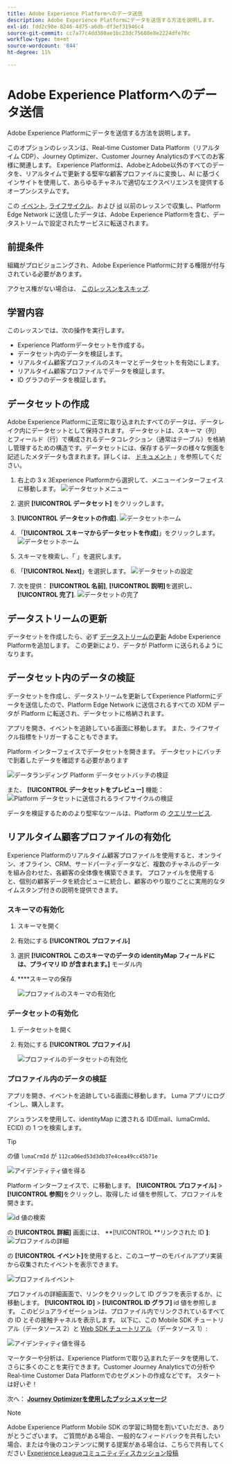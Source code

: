 ```yaml
---
title: Adobe Experience Platformへのデータ送信
description: Adobe Experience Platformにデータを送信する方法を説明します。
exl-id: fdd2c90e-8246-4d75-a6db-df3ef31946c4
source-git-commit: cc7a77c4dd380ae1bc23dc75608e8e2224dfe78c
workflow-type: tm+mt
source-wordcount: '844'
ht-degree: 11%

---
```


# Adobe Experience Platformへのデータ送信

Adobe Experience Platformにデータを送信する方法を説明します。

このオプションのレッスンは、Real-time Customer Data Platform（リアルタイム CDP）、Journey Optimizer、Customer Journey Analyticsのすべてのお客様に関連します。 Experience Platformは、AdobeとAdobe以外のすべてのデータを、リアルタイムで更新する堅牢な顧客プロファイルに変換し、AI に基づくインサイトを使用して、あらゆるチャネルで適切なエクスペリエンスを提供するオープンシステムです。

この [イベント](events.md), [ライフサイクル](lifecycle-data.md)、および [id](identity.md) 以前のレッスンで収集し、Platform Edge Network に送信したデータは、Adobe Experience Platformを含む、データストリームで設定されたサービスに転送されます。


## 前提条件

組織がプロビジョニングされ、Adobe Experience Platformに対する権限が付与されている必要があります。

アクセス権がない場合は、 [このレッスンをスキップ](install-sdks.md).

## 学習内容

このレッスンでは、次の操作を実行します。

* Experience Platformデータセットを作成する。
* データセット内のデータを検証します。
* リアルタイム顧客プロファイルのスキーマとデータセットを有効にします。
* リアルタイム顧客プロファイルでデータを検証します。
* ID グラフのデータを検証します。


## データセットの作成

Adobe Experience Platformに正常に取り込まれたすべてのデータは、データレイク内にデータセットとして保持されます。 データセットは、スキーマ（列）とフィールド（行）で構成されるデータコレクション（通常はテーブル）を格納し管理するための構造です。データセットには、保存するデータの様々な側面を記述したメタデータも含まれます。詳しくは、 [ドキュメント](https://experienceleague.adobe.com/docs/experience-platform/catalog/datasets/user-guide.html?lang=ja) 」を参照してください。

1. 右上の 3 x 3Experience Platformから選択して、メニューインターフェイスに移動します。
   ![データセットメニュー](assets/mobile-dataset-menu.png)

1. 選択 **[!UICONTROL データセット]** をクリックします。

1. **[!UICONTROL データセットの作成]**.
   ![データセットホーム](assets/mobile-dataset-home.png)

1. 「**[!UICONTROL スキーマからデータセットを作成]**」をクリックします。
   ![データセットホーム](assets/mobile-dataset-create.png)

1. スキーマを検索し、「 」を選択します。

1. 「**[!UICONTROL Next]**」を選択します。
   ![データセットの設定](assets/mobile-dataset-configure.png)

1. 次を提供： **[!UICONTROL 名前]**, **[!UICONTROL 説明]**&#x200B;を選択し、 **[!UICONTROL 完了]**.
   ![データセットの完了](assets/mobile-dataset-finish.png)

## データストリームの更新

データセットを作成したら、必ず [データストリームの更新](create-datastream.md) Adobe Experience Platformを追加します。 この更新により、データが Platform に送られるようになります。

## データセット内のデータの検証

データセットを作成し、データストリームを更新してExperience Platformにデータを送信したので、Platform Edge Network に送信されるすべての XDM データが Platform に転送され、データセットに格納されます。

アプリを開き、イベントを追跡している画面に移動します。 また、ライフサイクル指標をトリガーすることもできます。

Platform インターフェイスでデータセットを開きます。 データセットにバッチで到着したデータを確認する必要があります

![データランディング Platform データセットバッチの検証](assets/mobile-platform-dataset-batches.png)

また、 **[!UICONTROL データセットをプレビュー]** 機能：
![Platform データセットに送信されるライフサイクルの検証](assets/mobile-lifecycle-platform-dataset.png)

データを検証するためのより堅牢なツールは、Platform の [クエリサービス](https://experienceleague.adobe.com/docs/platform-learn/tutorials/queries/explore-data.html?lang=ja).

## リアルタイム顧客プロファイルの有効化

Experience Platformのリアルタイム顧客プロファイルを使用すると、オンライン、オフライン、CRM、サードパーティデータなど、複数のチャネルのデータを組み合わせた、各顧客の全体像を構築できます。 プロファイルを使用すると、個別の顧客データを統合ビューに統合し、顧客のやり取りごとに実用的なタイムスタンプ付きの説明を提供できます。

### スキーマの有効化

1. スキーマを開く
1. 有効にする **[!UICONTROL プロファイル]**
1. 選択 **[!UICONTROL このスキーマのデータの identityMap フィールドには、プライマリ ID が含まれます。]** モーダル内
1. ****&#x200B;スキーマの保存

   ![プロファイルのスキーマの有効化](assets/mobile-platform-profile-schema.png)

### データセットの有効化

1. データセットを開く
1. 有効にする **[!UICONTROL プロファイル]**

   ![プロファイルのデータセットの有効化](assets/mobile-platform-profile-dataset.png)

### プロファイル内のデータの検証

アプリを開き、イベントを追跡している画面に移動します。 Luma アプリにログインし、購入します。

アシュランスを使用して、identityMap に渡される ID(Email、lumaCrmId、ECID) の 1 つを検索します。

>[!TIP]
>
>   の値 `lumaCrmId` が `112ca06ed53d3db37e4cea49cc45b71e`


![アイデンティティ値を得る](assets/mobile-platform-identity.png)

Platform インターフェイスで、に移動します。 **[!UICONTROL プロファイル]** > **[!UICONTROL 参照]**&#x200B;をクリックし、取得した id 値を参照して、プロファイルを開きます。

![id 値の検索](assets/mobile-platform-profile-lookup.png)

の **[!UICONTROL 詳細]** 画面には、 **[!UICONTROL **&#x200B;リンクされた ID **]**:
![プロファイルの詳細](assets/mobile-platform-profile-details.png)

の **[!UICONTROL イベント]**&#x200B;を使用すると、このユーザーのモバイルアプリ実装から収集されたイベントを表示できます。

![プロファイルイベント](assets/mobile-platform-profile-events.png)


プロファイルの詳細画面で、リンクをクリックして ID グラフを表示するか、に移動します。 **[!UICONTROL ID]** > **[!UICONTROL ID グラフ]** id 値を参照します。 このビジュアライゼーションは、プロファイル内でリンクされているすべての ID とその接触チャネルを表示します。 以下に、この Mobile SDK チュートリアル（データソース 2）と [Web SDK チュートリアル](https://experienceleague.adobe.com/docs/platform-learn/implement-web-sdk/overview.html?lang=ja) （データソース 1）:

![アイデンティティ値を得る](assets/mobile-platform-profile-identitygraph.png)

マーケターや分析は、Experience Platformで取り込まれたデータを使用して、さらに多くのことを実行できます。Customer Journey Analyticsでの分析やReal-time Customer Data Platformでのセグメントの作成などです。 スタートは好いぞ！

次へ： **[Journey Optimizerを使用したプッシュメッセージ](journey-optimizer-push.md)**

>[!NOTE]
>
>Adobe Experience Platform Mobile SDK の学習に時間を割いていただき、ありがとうございます。 ご質問がある場合、一般的なフィードバックを共有したい場合、または今後のコンテンツに関する提案がある場合は、こちらで共有してください [Experience Leagueコミュニティディスカッション投稿](https://experienceleaguecommunities.adobe.com/t5/adobe-experience-platform-launch/tutorial-discussion-implement-adobe-experience-cloud-in-mobile/td-p/443796)
